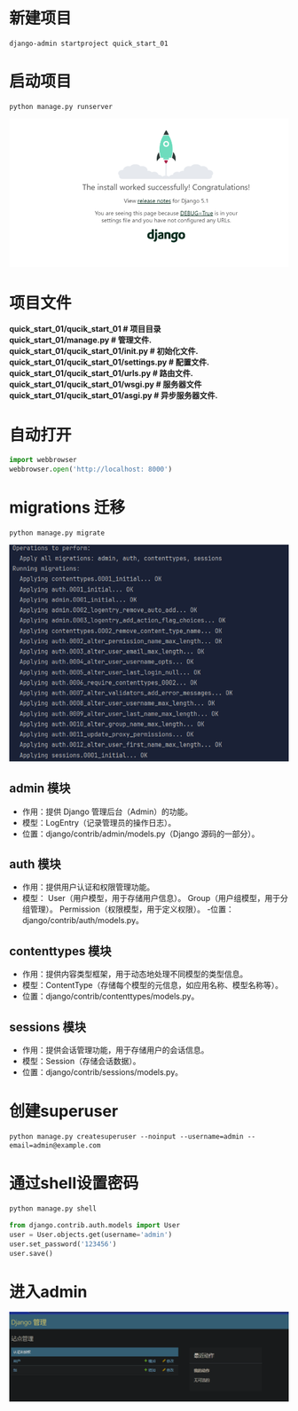 # 新建项目
```shell
django-admin startproject quick_start_01
```
# 启动项目
```shell
python manage.py runserver
```
![结果](./images/img.png)
# 项目文件
**quick_start_01/qucik_start_01 # 项目目录  
quick_start_01/manage.py # 管理文件.  
quick_start_01/qucik_start_01/__init__.py # 初始化文件.  
quick_start_01/qucik_start_01/settings.py # 配置文件.  
quick_start_01/qucik_start_01/urls.py # 路由文件.  
quick_start_01/qucik_start_01/wsgi.py # 服务器文件  
quick_start_01/qucik_start_01/asgi.py # 异步服务器文件.**
# 自动打开
```python
import webbrowser
webbrowser.open('http://localhost: 8000')
```
# migrations 迁移
```shell
python manage.py migrate
```
![img.png](images/img1.png)
## admin 模块
- 作用：提供 Django 管理后台（Admin）的功能。
- 模型：LogEntry（记录管理员的操作日志）。
- 位置：django/contrib/admin/models.py（Django 源码的一部分）。
## auth 模块
- 作用：提供用户认证和权限管理功能。
- 模型：
  User（用户模型，用于存储用户信息）。
  Group（用户组模型，用于分组管理）。
  Permission（权限模型，用于定义权限）。
-位置：django/contrib/auth/models.py。
## contenttypes 模块
- 作用：提供内容类型框架，用于动态地处理不同模型的类型信息。
- 模型：ContentType（存储每个模型的元信息，如应用名称、模型名称等）。
- 位置：django/contrib/contenttypes/models.py。
## sessions 模块
- 作用：提供会话管理功能，用于存储用户的会话信息。
- 模型：Session（存储会话数据）。
- 位置：django/contrib/sessions/models.py。
# 创建superuser
```shell
python manage.py createsuperuser --noinput --username=admin --email=admin@example.com
```
# 通过shell设置密码
```shell
python manage.py shell
```
```python
from django.contrib.auth.models import User
user = User.objects.get(username='admin')
user.set_password('123456')
user.save()
```
# 进入admin
![img.png](images/img_1.png)
